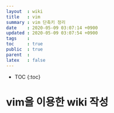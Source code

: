 ```yaml
---
layout  : wiki
title   : vim
summary : vim 단축키 정리
date    : 2020-05-09 03:07:14 +0900
updated : 2020-05-09 03:07:54 +0900
tags    : 
toc     : true
public  : true
parent  : 
latex   : false
---
```

* TOC
{:toc}

# vim을 이용한 wiki 작성
